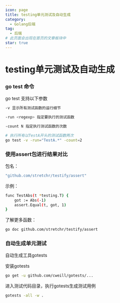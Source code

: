 ```yaml
---
icon: page
title: testing单元测试及自动生成
category:
  - Golang后端
tag:
  - 后端
# 此页面会出现在首页的文章板块中
star: true
---
```

# testing单元测试及自动生成

### go test 命令

go test 支持以下参数

```bash
-v 显示所有测试函数的运行细节

-run <regexp> 指定要执行的测试函数

-count N 指定执行测试函数的次数
```

```bash
# 执行所有以TestA开头的测试函数两次
go test -v -run="TestA.*" -count=2
```

### 使用assert包进行结果对比

包名：

```bash
"github.com/stretchr/testify/assert"
```

示例：

```bash
func TestAbs(t *testing.T) {
	got := Abs(-1)
	assert.Equal(t, got, 1)
}
```

了解更多函数：

```bash
go doc github.com/stretchr/testify/assert
```

### 自动生成单元测试

自动生成工具gotests

安装gotests

```bash
go get -u github.com/cweill/gotests/...
```

进入测试代码目录，执行gotests生成测试用例

```bash
gotests -all -w .
```